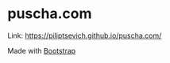 # puscha.com

Link: https://piliptsevich.github.io/puscha.com/

Made with <a href="https://www.getbootstrap.com"> Bootstrap </a> 
